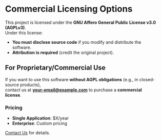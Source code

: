 # Commercial Licensing Options

This project is licensed under the **GNU Affero General Public License v3.0 (AGPLv3)**.  
Under this license:
- **You must disclose source code** if you modify and distribute the software.
- **Attribution is required** (credit the original project).

## For Proprietary/Commercial Use  
If you want to use this software **without AGPL obligations** (e.g., in closed-source products),  
contact us at **your-email@example.com** to purchase a **commercial license**.

### Pricing  
- **Single Application**: $X/year  
- **Enterprise**: Custom pricing  

[Contact Us](rdominguezfiles@gmail.com) for details.
